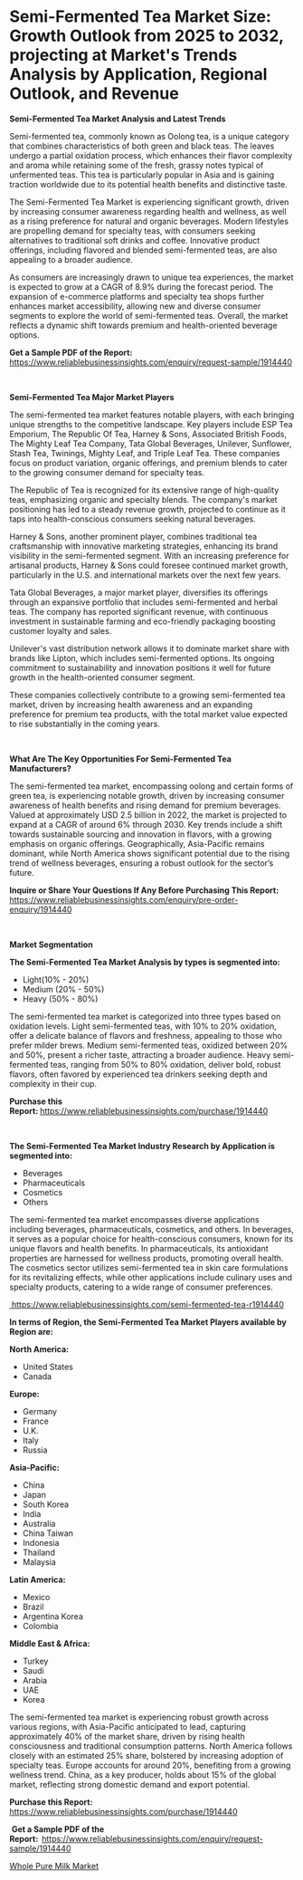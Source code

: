<p><h1>Semi-Fermented Tea Market Size: Growth Outlook from 2025 to 2032, projecting at Market's Trends Analysis by Application, Regional Outlook, and Revenue</h1></p><p><strong>Semi-Fermented Tea Market Analysis and Latest Trends</strong></p>
<p><p>Semi-fermented tea, commonly known as Oolong tea, is a unique category that combines characteristics of both green and black teas. The leaves undergo a partial oxidation process, which enhances their flavor complexity and aroma while retaining some of the fresh, grassy notes typical of unfermented teas. This tea is particularly popular in Asia and is gaining traction worldwide due to its potential health benefits and distinctive taste.</p><p>The Semi-Fermented Tea Market is experiencing significant growth, driven by increasing consumer awareness regarding health and wellness, as well as a rising preference for natural and organic beverages. Modern lifestyles are propelling demand for specialty teas, with consumers seeking alternatives to traditional soft drinks and coffee. Innovative product offerings, including flavored and blended semi-fermented teas, are also appealing to a broader audience.</p><p>As consumers are increasingly drawn to unique tea experiences, the market is expected to grow at a CAGR of 8.9% during the forecast period. The expansion of e-commerce platforms and specialty tea shops further enhances market accessibility, allowing new and diverse consumer segments to explore the world of semi-fermented teas. Overall, the market reflects a dynamic shift towards premium and health-oriented beverage options.</p></p>
<p><strong>Get a Sample PDF of the Report:&nbsp;</strong> <a href="https://www.reliablebusinessinsights.com/enquiry/request-sample/1914440?utm_campaign=2245&utm_medium=2&utm_source=Github&utm_content=ia&utm_term=15022025&utm_id=semi-fermented-tea">https://www.reliablebusinessinsights.com/enquiry/request-sample/1914440</a></p>
<p>&nbsp;</p>
<p><strong>Semi-Fermented Tea Major Market Players</strong></p>
<p><p>The semi-fermented tea market features notable players, with each bringing unique strengths to the competitive landscape. Key players include ESP Tea Emporium, The Republic Of Tea, Harney & Sons, Associated British Foods, The Mighty Leaf Tea Company, Tata Global Beverages, Unilever, Sunflower, Stash Tea, Twinings, Mighty Leaf, and Triple Leaf Tea. These companies focus on product variation, organic offerings, and premium blends to cater to the growing consumer demand for specialty teas.</p><p>The Republic of Tea is recognized for its extensive range of high-quality teas, emphasizing organic and specialty blends. The company's market positioning has led to a steady revenue growth, projected to continue as it taps into health-conscious consumers seeking natural beverages.</p><p>Harney & Sons, another prominent player, combines traditional tea craftsmanship with innovative marketing strategies, enhancing its brand visibility in the semi-fermented segment. With an increasing preference for artisanal products, Harney & Sons could foresee continued market growth, particularly in the U.S. and international markets over the next few years.</p><p>Tata Global Beverages, a major market player, diversifies its offerings through an expansive portfolio that includes semi-fermented and herbal teas. The company has reported significant revenue, with continuous investment in sustainable farming and eco-friendly packaging boosting customer loyalty and sales.</p><p>Unilever's vast distribution network allows it to dominate market share with brands like Lipton, which includes semi-fermented options. Its ongoing commitment to sustainability and innovation positions it well for future growth in the health-oriented consumer segment.</p><p>These companies collectively contribute to a growing semi-fermented tea market, driven by increasing health awareness and an expanding preference for premium tea products, with the total market value expected to rise substantially in the coming years.</p></p>
<p>&nbsp;</p>
<p><strong>What Are The Key Opportunities For Semi-Fermented Tea Manufacturers?</strong></p>
<p><p>The semi-fermented tea market, encompassing oolong and certain forms of green tea, is experiencing notable growth, driven by increasing consumer awareness of health benefits and rising demand for premium beverages. Valued at approximately USD 2.5 billion in 2022, the market is projected to expand at a CAGR of around 6% through 2030. Key trends include a shift towards sustainable sourcing and innovation in flavors, with a growing emphasis on organic offerings. Geographically, Asia-Pacific remains dominant, while North America shows significant potential due to the rising trend of wellness beverages, ensuring a robust outlook for the sector’s future.</p></p>
<p><strong>Inquire or Share Your Questions If Any Before Purchasing This Report:</strong> <a href="https://www.reliablebusinessinsights.com/enquiry/pre-order-enquiry/1914440?utm_campaign=2245&utm_medium=2&utm_source=Github&utm_content=ia&utm_term=15022025&utm_id=semi-fermented-tea">https://www.reliablebusinessinsights.com/enquiry/pre-order-enquiry/1914440</a></p>
<p>&nbsp;</p>
<p><strong>Market Segmentation</strong></p>
<p><strong>The Semi-Fermented Tea Market Analysis by types is segmented into:</strong></p>
<p><ul><li>Light(10% - 20%)</li><li>Medium (20% - 50%)</li><li>Heavy (50% - 80%)</li></ul></p>
<p><p>The semi-fermented tea market is categorized into three types based on oxidation levels. Light semi-fermented teas, with 10% to 20% oxidation, offer a delicate balance of flavors and freshness, appealing to those who prefer milder brews. Medium semi-fermented teas, oxidized between 20% and 50%, present a richer taste, attracting a broader audience. Heavy semi-fermented teas, ranging from 50% to 80% oxidation, deliver bold, robust flavors, often favored by experienced tea drinkers seeking depth and complexity in their cup.</p></p>
<p><strong>Purchase this Report:&nbsp;</strong><a href="https://www.reliablebusinessinsights.com/purchase/1914440?utm_campaign=2245&utm_medium=2&utm_source=Github&utm_content=ia&utm_term=15022025&utm_id=semi-fermented-tea">https://www.reliablebusinessinsights.com/purchase/1914440</a></p>
<p>&nbsp;</p>
<p><strong>The Semi-Fermented Tea Market Industry Research by Application is segmented into:</strong></p>
<p><ul><li>Beverages</li><li>Pharmaceuticals</li><li>Cosmetics</li><li>Others</li></ul></p>
<p><p>The semi-fermented tea market encompasses diverse applications including beverages, pharmaceuticals, cosmetics, and others. In beverages, it serves as a popular choice for health-conscious consumers, known for its unique flavors and health benefits. In pharmaceuticals, its antioxidant properties are harnessed for wellness products, promoting overall health. The cosmetics sector utilizes semi-fermented tea in skin care formulations for its revitalizing effects, while other applications include culinary uses and specialty products, catering to a wide range of consumer preferences.</p></p>
<p><a href="https://www.reliablebusinessinsights.com/semi-fermented-tea-r1914440?utm_campaign=2245&utm_medium=2&utm_source=Github&utm_content=ia&utm_term=15022025&utm_id=semi-fermented-tea">&nbsp;https://www.reliablebusinessinsights.com/semi-fermented-tea-r1914440</a></p>
<p><strong>In terms of Region, the Semi-Fermented Tea Market Players available by Region are:</strong></p>
<p>
    <p> <strong> North America: </strong>
        <ul>
            <li>United States</li>
            <li>Canada</li>
        </ul>
        </p> 
    <p> <strong> Europe: </strong>
        <ul>
            <li>Germany</li>
            <li>France</li>
            <li>U.K.</li>
            <li>Italy</li>
            <li>Russia</li>
        </ul>
        </p> 
    <p> <strong> Asia-Pacific: </strong>
        <ul>
            <li>China</li>
            <li>Japan</li>
            <li>South Korea</li>
            <li>India</li>
            <li>Australia</li>
            <li>China Taiwan</li>
            <li>Indonesia</li>
            <li>Thailand</li>
            <li>Malaysia</li>
        </ul>
        </p> 
    <p> <strong> Latin America: </strong>
        <ul>
            <li>Mexico</li>
            <li>Brazil</li>
            <li>Argentina Korea</li>
            <li>Colombia</li>
        </ul>
        </p> 
    <p> <strong> Middle East & Africa: </strong>
        <ul>
            <li>Turkey</li>
            <li>Saudi</li>
            <li>Arabia</li>
            <li>UAE</li>
            <li>Korea</li>
        </ul>
    </p>
    </p>
<p><p>The semi-fermented tea market is experiencing robust growth across various regions, with Asia-Pacific anticipated to lead, capturing approximately 40% of the market share, driven by rising health consciousness and traditional consumption patterns. North America follows closely with an estimated 25% share, bolstered by increasing adoption of specialty teas. Europe accounts for around 20%, benefiting from a growing wellness trend. China, as a key producer, holds about 15% of the global market, reflecting strong domestic demand and export potential.</p></p>
<p><strong>Purchase this Report: </strong><a href="https://www.reliablebusinessinsights.com/purchase/1914440?utm_campaign=2245&utm_medium=2&utm_source=Github&utm_content=ia&utm_term=15022025&utm_id=semi-fermented-tea">https://www.reliablebusinessinsights.com/purchase/1914440</a></p>
<p>&nbsp;<strong>Get a Sample PDF of the Report:&nbsp;&nbsp;</strong><a href="https://www.reliablebusinessinsights.com/enquiry/request-sample/1914440?utm_campaign=2245&utm_medium=2&utm_source=Github&utm_content=ia&utm_term=15022025&utm_id=semi-fermented-tea">https://www.reliablebusinessinsights.com/enquiry/request-sample/1914440</a></p>
<p><strong></strong></p>
<p><p><a href="https://github.com/rileymgdorcas/Market-Research-Report-List-1/blob/main/whole-pure-milk-market.md?utm_campaign=2245&utm_medium=2&utm_source=Github&utm_content=ia&utm_term=15022025&utm_id=semi-fermented-tea">Whole Pure Milk Market</a></p></p>